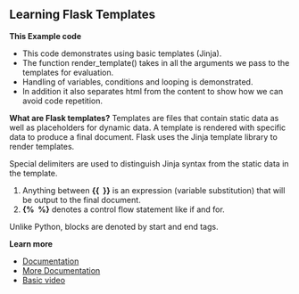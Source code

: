## Learning Flask Templates

**This Example code**
* This code demonstrates using basic templates (Jinja). 
* The function render_template() takes in all the arguments we pass to the templates for evaluation. 
* Handling of variables, conditions and looping is demonstrated.
* In addition it also separates html from the content to show how we can avoid code repetition. 

**What are Flask templates?**
Templates are files that contain static data as well as placeholders for dynamic data. A template is rendered with specific data to produce a final document. Flask uses the Jinja template library to render templates.

Special delimiters are used to distinguish Jinja syntax from the static data in the template. 
1. Anything between __{{  }}__ is an expression (variable substitution) that will be output to the final document. 
2. __{%  %}__ denotes a control flow statement like if and for. 

Unlike Python, blocks are denoted by start and end tags.

**Learn more**

* [Documentation](https://flask.palletsprojects.com/en/1.1.x/tutorial/templates/)
* [More Documentation](http://flask.palletsprojects.com/en/1.1.x/templating/)
* [Basic video](https://youtu.be/APh3jdVryF0)